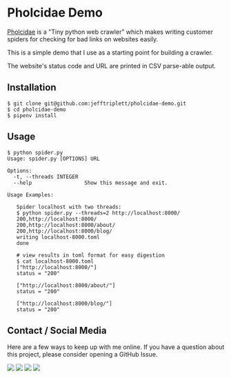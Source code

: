 # Pholcidae Demo

[Pholcidae](https://github.com/bbrodriges/pholcidae) is a "Tiny python web crawler" which makes writing customer spiders for checking for bad links on websites easily. 

This is a simple demo that I use as a starting point for building a crawler. 

The website's status code and URL are printed in CSV parse-able output. 

## Installation

```shell
$ git clone git@github.com:jefftriplett/pholcidae-demo.git
$ cd pholcidae-demo
$ pipenv install
```

## Usage

```shell
$ python spider.py
Usage: spider.py [OPTIONS] URL

Options:
  -t, --threads INTEGER
  --help                 Show this message and exit.

Usage Examples:

   Spider localhost with two threads:
   $ python spider.py --threads=2 http://localhost:8000/
   200,http://localhost:8000/
   200,http://localhost:8000/about/
   200,http://localhost:8000/blog/
   writing localhost-8000.toml
   done

   # view results in toml format for easy digestion
   $ cat localhost-8000.toml
   ["http://localhost:8000/"]
   status = "200"

   ["http://localhost:8000/about/"]
   status = "200"

   ["http://localhost:8000/blog/"]
   status = "200"
```

## Contact / Social Media

Here are a few ways to keep up with me online. If you have a question about this project, please consider opening a GitHub Issue. 

[![](https://jefftriplett.com/assets/images/social/github.png)](https://github.com/jefftriplett)
[![](https://jefftriplett.com/assets/images/social/globe.png)](https://jefftriplett.com/)
[![](https://jefftriplett.com/assets/images/social/twitter.png)](https://twitter.com/webology)
[![](https://jefftriplett.com/assets/images/social/docker.png)](https://hub.docker.com/u/jefftriplett/)
